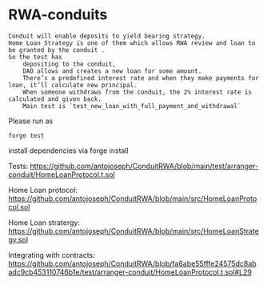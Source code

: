# RWA-conduits

    Conduit will enable deposits to yield bearing strategy. 
    Home Loan Strategy is one of them which allows RWA review and loan to be granted by the conduit . 
    So the test has
        depositing to the conduit, 
        DAO allows and creates a new loan for some amount. 
        There’s a predefined interest rate and when they make payments for loan, it’ll calculate new principal. 
        When someone withdraws from the conduit, the 2% interest rate is calculated and given back.
        Main test is `test_new_loan_with_full_payment_and_withdrawal`



Please run as 

`forge test`


install dependencies via forge install


Tests: https://github.com/antojoseph/ConduitRWA/blob/main/test/arranger-conduit/HomeLoanProtocol.t.sol

Home Loan protocol: https://github.com/antojoseph/ConduitRWA/blob/main/src/HomeLoanProtocol.sol

Home Loan stratergy: https://github.com/antojoseph/ConduitRWA/blob/main/src/HomeLoanStrategy.sol

Integrating with contracts: https://github.com/antojoseph/ConduitRWA/blob/fa6abe55fffe24575dc8abadc9cb453110746b1e/test/arranger-conduit/HomeLoanProtocol.t.sol#L29